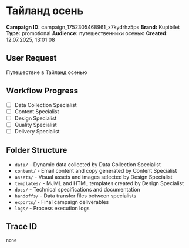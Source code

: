 # Тайланд осень

**Campaign ID:** campaign_1752305468961_x7kydrhz5ps
**Brand:** Kupibilet
**Type:** promotional
**Audience:** путешественники осенью
**Created:** 12.07.2025, 13:01:08

## User Request
Путешествие в Тайланд осенью

## Workflow Progress
- [ ] Data Collection Specialist
- [ ] Content Specialist  
- [ ] Design Specialist
- [ ] Quality Specialist
- [ ] Delivery Specialist

## Folder Structure

- `data/` - Dynamic data collected by Data Collection Specialist
- `content/` - Email content and copy generated by Content Specialist
- `assets/` - Visual assets and images selected by Design Specialist
- `templates/` - MJML and HTML templates created by Design Specialist
- `docs/` - Technical specifications and documentation
- `handoffs/` - Data transfer files between specialists
- `exports/` - Final campaign deliverables
- `logs/` - Process execution logs

## Trace ID
`none`
